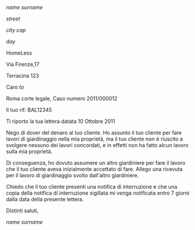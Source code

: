 $name$ $surname$

$street$

$city$ $cap$

$day$

HomeLess

Via Firenze,17

Terracina 123

Caro $to$

Roma corte legale, Caso numero 2011/000012

Il tuo rif: BAL12345

Ti riporto la tua lettera datata 10 Ottobre 2011

Nego di dover del denaro al tuo cliente. Ho assunto il tuo cliente per
fare lavori di giardinaggio nella mia proprietà, ma il tuo cliente non è
riuscito a svolgere nessuno dei lavori concordati, e in effetti non ha
fatto alcun lavoro sulla mia proprietà.

Di conseguenza, ho dovuto assumere un altro giardiniere per fare il
lavoro che il tuo cliente aveva inizialmente accettato di fare. Allego
una ricevuta per il lavoro di giardinaggio svolto dall'altro
giardiniere.

Chiedo che il tuo cliente presenti una notifica di interruzione e che
una copia della notifica di interruzione sigillata mi venga notificata
entro 7 giorni dalla data della presente lettera.

Distinti saluti,

$name$ $surname$
